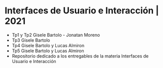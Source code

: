 # Interfaces de Usuario e Interacción | 2021
- Tp1 y Tp2 Gisele Bartolo - Jonatan Moreno
- Tp3 Gisele Bartolo
- Tp4 Gisele Bartolo y Lucas Almiron
- Tp5 Gisele Bartolo y Lucas Almiron
- Repositorio dedicado a los entregables de la materia Interfaces de Usuario e Interacción
